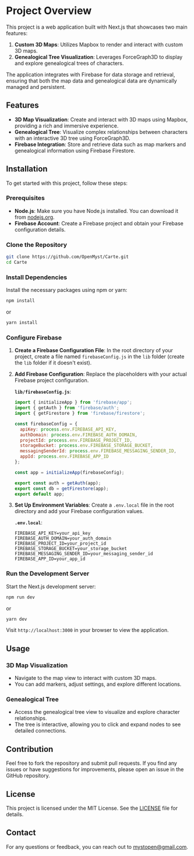 
# Project Overview

This project is a web application built with Next.js that showcases two main features:

1. **Custom 3D Maps**: Utilizes Mapbox to render and interact with custom 3D maps.
2. **Genealogical Tree Visualization**: Leverages ForceGraph3D to display and explore genealogical trees of characters.

The application integrates with Firebase for data storage and retrieval, ensuring that both the map data and genealogical data are dynamically managed and persistent.

## Features

- **3D Map Visualization**: Create and interact with 3D maps using Mapbox, providing a rich and immersive experience.
- **Genealogical Tree**: Visualize complex relationships between characters with an interactive 3D tree using ForceGraph3D.
- **Firebase Integration**: Store and retrieve data such as map markers and genealogical information using Firebase Firestore.

## Installation

To get started with this project, follow these steps:

### Prerequisites

- **Node.js**: Make sure you have Node.js installed. You can download it from [nodejs.org](https://nodejs.org/).
- **Firebase Account**: Create a Firebase project and obtain your Firebase configuration details.

### Clone the Repository

```bash
git clone https://github.com/OpenMyst/Carte.git
cd Carte
```

### Install Dependencies

Install the necessary packages using npm or yarn:

```bash
npm install
```

or

```bash
yarn install
```

### Configure Firebase

1. **Create a Firebase Configuration File**: In the root directory of your project, create a file named `firebaseConfig.js` in the `lib` folder (create the `lib` folder if it doesn't exist).

2. **Add Firebase Configuration**: Replace the placeholders with your actual Firebase project configuration.

   **`lib/firebaseConfig.js`**:
   
   ```javascript
   import { initializeApp } from 'firebase/app';
   import { getAuth } from 'firebase/auth';
   import { getFirestore } from 'firebase/firestore';

   const firebaseConfig = {
     apiKey: process.env.FIREBASE_API_KEY,
     authDomain: process.env.FIREBASE_AUTH_DOMAIN,
     projectId: process.env.FIREBASE_PROJECT_ID,
     storageBucket: process.env.FIREBASE_STORAGE_BUCKET,
     messagingSenderId: process.env.FIREBASE_MESSAGING_SENDER_ID,
     appId: process.env.FIREBASE_APP_ID
   };

   const app = initializeApp(firebaseConfig);

   export const auth = getAuth(app);
   export const db = getFirestore(app);
   export default app;
   ```

3. **Set Up Environment Variables**: Create a `.env.local` file in the root directory and add your Firebase configuration values.

   **`.env.local`**:
   
   ```env
   FIREBASE_API_KEY=your_api_key
   FIREBASE_AUTH_DOMAIN=your_auth_domain
   FIREBASE_PROJECT_ID=your_project_id
   FIREBASE_STORAGE_BUCKET=your_storage_bucket
   FIREBASE_MESSAGING_SENDER_ID=your_messaging_sender_id
   FIREBASE_APP_ID=your_app_id
   ```

### Run the Development Server

Start the Next.js development server:

```bash
npm run dev
```

or

```bash
yarn dev
```

Visit `http://localhost:3000` in your browser to view the application.

## Usage

### 3D Map Visualization

- Navigate to the map view to interact with custom 3D maps.
- You can add markers, adjust settings, and explore different locations.

### Genealogical Tree

- Access the genealogical tree view to visualize and explore character relationships.
- The tree is interactive, allowing you to click and expand nodes to see detailed connections.

## Contribution

Feel free to fork the repository and submit pull requests. If you find any issues or have suggestions for improvements, please open an issue in the GitHub repository.

## License

This project is licensed under the MIT License. See the [LICENSE](LICENSE) file for details.

## Contact

For any questions or feedback, you can reach out to [mystopen@gmail.com](mailto:mystopen@gmail.com).
